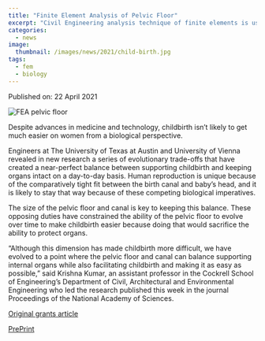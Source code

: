 ```yaml
---
title: "Finite Element Analysis of Pelvic Floor"
excerpt: "Civil Engineering analysis technique of finite elements is used for the first time to answer an evolutionary question"
categories:
  - news
image: 
  thumbnail: /images/news/2021/child-birth.jpg
tags: 
  - fem
  - biology
---
```


Published on: 22 April 2021 

![FEA pelvic floor]({{site.url}}/images/news/2021/child-birth.jpg)

Despite advances in medicine and technology, childbirth isn’t likely to get much easier on women from a biological perspective.

Engineers at The University of Texas at Austin and University of Vienna revealed in new research a series of evolutionary trade-offs that have created a near-perfect balance between supporting childbirth and keeping organs intact on a day-to-day basis. Human reproduction is unique because of the comparatively tight fit between the birth canal and baby’s head, and it is likely to stay that way because of these competing biological imperatives.

The size of the pelvic floor and canal is key to keeping this balance. These opposing duties have constrained the ability of the pelvic floor to evolve over time to make childbirth easier because doing that would sacrifice the ability to protect organs.

“Although this dimension has made childbirth more difficult, we have evolved to a point where the pelvic floor and canal can balance supporting internal organs while also facilitating childbirth and making it as easy as possible,” said Krishna Kumar, an assistant professor in the Cockrell School of Engineering’s Department of Civil, Architectural and Environmental Engineering who led the research published this week in the journal Proceedings of the National Academy of Sciences.

[Original grants article](https://grants.utexas.edu/2021/04/22/why-the-human-body-has-not-evolved-to-make-childbirth-easier-or-has-it/)

[PrePrint](https://doi.org/10.5281/zenodo.4718654)